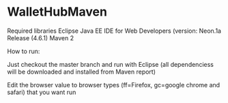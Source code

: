 # WalletHubMaven
Required libraries
Eclipse Java EE IDE for Web Developers (version: Neon.1a Release (4.6.1)
Maven 2

How to run:

Just checkout the master branch and run with Eclipse (all dependenciess will be downloaded and installed from Maven report)

Edit the browser value to browser types (ff=Firefox, gc=google chrome and safari) that you want run
